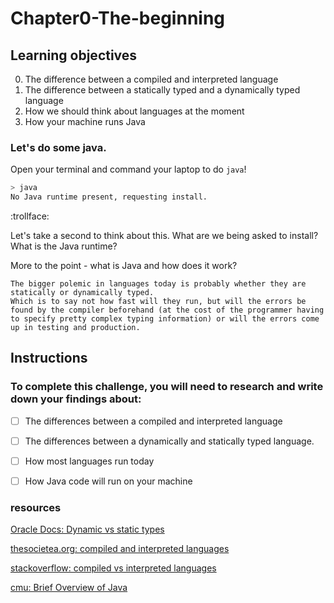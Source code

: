 # Chapter0-The-beginning

## Learning objectives

0. The difference between a compiled and interpreted language
1. The difference between a statically typed and a dynamically typed language
2. How we should think about languages at the moment
3. How your machine runs Java

### Let's do some java.

Open your terminal and command your laptop to do `java`!

```sh
> java
No Java runtime present, requesting install.
```

 :trollface:


Let's take a second to think about this.
What are we being asked to install? What is the Java runtime?

More to the point - what is Java and how does it work?

```
The bigger polemic in languages today is probably whether they are statically or dynamically typed.
Which is to say not how fast will they run, but will the errors be found by the compiler beforehand (at the cost of the programmer having to specify pretty complex typing information) or will the errors come up in testing and production.
```

## Instructions

### To complete this challenge, you will need to research and write down your findings about:

- [ ] The differences between a compiled and interpreted language
- [ ] The differences between a dynamically and statically typed language.
- [ ] How most languages run today
- [ ] How Java code will run on your machine


### resources

[Oracle Docs: Dynamic vs static types][1]

[thesocietea.org: compiled and interpreted languages][2]

[stackoverflow: compiled vs interpreted languages][3]

[cmu: Brief Overview of Java][4]


[1]: https://docs.oracle.com/cd/E57471_01/bigData.100/extensions_bdd/src/cext_transform_typing.html
[2]:https://thesocietea.org/2015/07/programming-concepts-compiled-and-interpreted-languages/
[3]: https://stackoverflow.com/questions/3265357/compiled-vs-interpreted-languages
[4]: http://www.cs.cmu.edu/~jcarroll/15-100-s05/supps/basics/history.html
